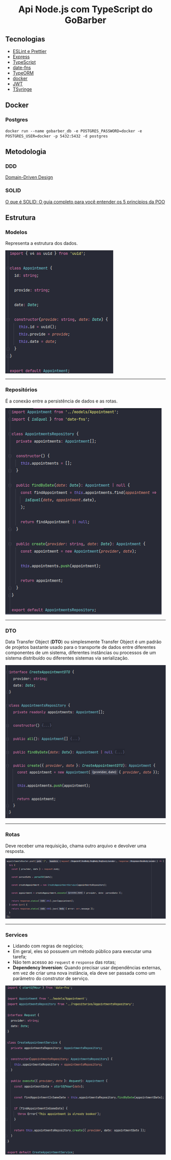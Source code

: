<h1 align="center">Api Node.js com TypeScript do GoBarber</h1>

<h2>Tecnologias</h2>

- [ESLint e Prettier](https://www.notion.so/ESLint-e-Prettier-Trilha-Node-js-d3f3ef576e7f45dfbbde5c25fa662779)
- [Express](https://expressjs.com/)
- [TypeScript](https://www.typescriptlang.org/)
- [date-fns](https://date-fns.org/)
- [TypeORM](https://typeorm.io/)
- [docker](https://www.docker.com/)
- [JWT](https://jwt.io/)
- [TSyringe](https://github.com/microsoft/tsyringe)

## Docker

### Postgres

```
docker run --name gobarber_db -e POSTGRES_PASSWORD=docker -e POSTGRES_USER=docker -p 5432:5432 -d postgres
```

## Metodologia

### DDD

[Domain-Driven Design](https://medium.com/spotlight-on-javascript/domain-driven-design-for-javascript-developers-9fc3f681931a)

### SOLID

[O que é SOLID: O guia completo para você entender os 5 princípios da POO](https://medium.com/desenvolvendo-com-paixao/o-que-%C3%A9-solid-o-guia-completo-para-voc%C3%AA-entender-os-5-princ%C3%ADpios-da-poo-2b937b3fc530)

## Estrutura

### Modelos

Representa a estrutura dos dados.

![Appointment Model](.github/appointment-model.png)

---

### Repositórios

É a conexão entre a persistência de dados e as rotas.

![Appointment repository](.github/appointments-repository.png)

---

### DTO

Data Transfer Object (**DTO**) ou simplesmente Transfer Object é um padrão de projetos bastante usado para o transporte
de dados entre diferentes componentes de um sistema, diferentes instâncias ou processos de um sistema distribuído ou
diferentes sistemas via serialização.

![DTO](.github/dto.png)

---

### Rotas

Deve receber uma requisição, chama outro arquivo e devolver uma resposta.

![Rota Post](.github/rotas.png)

---

### Services

- Lidando com regras de negócios;
- Em geral, eles só possuem um método público para executar uma tarefa;
- Não tem acesso ao `request` e `response` das rotas;
- **Dependency Inversion**: Quando precisar usar dependências externas, em vez de criar uma nova instância, ela deve ser
  passada como um parâmetro do construtor de serviço.

![Regra de Negocio](.github/regra-negocio.png)

